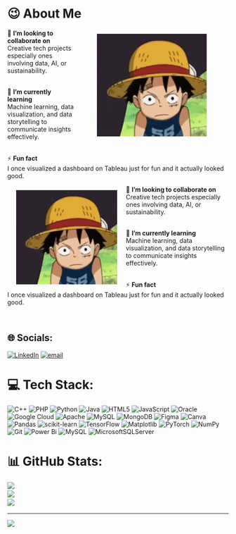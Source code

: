 # 😉 About Me 

<p align="left">
  <img src="https://github.com/Teddy4g/Teddy4g/blob/main/luffy-yo.gif"
       width="250"
       align="right"
       hspace="50"
       vspace="10">

  🤝 <strong>I’m looking to collaborate on</strong><br>
  Creative tech projects especially ones involving data, AI, or sustainability.<br><br>

  🌱 <strong>I’m currently learning</strong><br>
  Machine learning, data visualization, and data storytelling 
  to communicate insights effectively.<br><br>

  ⚡ <strong>Fun fact</strong><br>
  I once visualized a dashboard on Tableau just for fun and it actually looked good.
</p>



<img src="https://github.com/Teddy4g/Teddy4g/blob/main/luffy-yo.gif"
     align="left"
     width="230"
     hspace="20"
     vspace="10">

<p>
  🤝 <strong>I’m looking to collaborate on</strong><br>
  Creative tech projects especially ones involving data, AI, or sustainability.<br><br>

  🌱 <strong>I’m currently learning</strong><br>
  Machine learning, data visualization, and data storytelling to communicate insights effectively.<br><br>

  ⚡ <strong>Fun fact</strong><br>
  I once visualized a dashboard on Tableau just for fun and it actually looked good.
</p>

<br clear="left">



## 🌐 Socials:
[![LinkedIn](https://img.shields.io/badge/LinkedIn-%230077B5.svg?logo=linkedin&logoColor=white)](https://linkedin.com/in/https://www.linkedin.com/in/teddyagustinus/) [![email](https://img.shields.io/badge/Email-D14836?logo=gmail&logoColor=white)](mailto:teddy.tinus@gmail.com) 

# 💻 Tech Stack:
![C++](https://img.shields.io/badge/c++-%2300599C.svg?style=for-the-badge&logo=c%2B%2B&logoColor=white) ![PHP](https://img.shields.io/badge/php-%23777BB4.svg?style=for-the-badge&logo=php&logoColor=white) ![Python](https://img.shields.io/badge/python-3670A0?style=for-the-badge&logo=python&logoColor=ffdd54) ![Java](https://img.shields.io/badge/java-%23ED8B00.svg?style=for-the-badge&logo=openjdk&logoColor=white) ![HTML5](https://img.shields.io/badge/html5-%23E34F26.svg?style=for-the-badge&logo=html5&logoColor=white) ![JavaScript](https://img.shields.io/badge/javascript-%23323330.svg?style=for-the-badge&logo=javascript&logoColor=%23F7DF1E) ![Oracle](https://img.shields.io/badge/Oracle-F80000?style=for-the-badge&logo=oracle&logoColor=white) ![Google Cloud](https://img.shields.io/badge/GoogleCloud-%234285F4.svg?style=for-the-badge&logo=google-cloud&logoColor=white) ![Apache](https://img.shields.io/badge/apache-%23D42029.svg?style=for-the-badge&logo=apache&logoColor=white) ![MySQL](https://img.shields.io/badge/mysql-4479A1.svg?style=for-the-badge&logo=mysql&logoColor=white) ![MongoDB](https://img.shields.io/badge/MongoDB-%234ea94b.svg?style=for-the-badge&logo=mongodb&logoColor=white) ![Figma](https://img.shields.io/badge/figma-%23F24E1E.svg?style=for-the-badge&logo=figma&logoColor=white) ![Canva](https://img.shields.io/badge/Canva-%2300C4CC.svg?style=for-the-badge&logo=Canva&logoColor=white) ![Pandas](https://img.shields.io/badge/pandas-%23150458.svg?style=for-the-badge&logo=pandas&logoColor=white) ![scikit-learn](https://img.shields.io/badge/scikit--learn-%23F7931E.svg?style=for-the-badge&logo=scikit-learn&logoColor=white) ![TensorFlow](https://img.shields.io/badge/TensorFlow-%23FF6F00.svg?style=for-the-badge&logo=TensorFlow&logoColor=white) ![Matplotlib](https://img.shields.io/badge/Matplotlib-%23ffffff.svg?style=for-the-badge&logo=Matplotlib&logoColor=black) ![PyTorch](https://img.shields.io/badge/PyTorch-%23EE4C2C.svg?style=for-the-badge&logo=PyTorch&logoColor=white) ![NumPy](https://img.shields.io/badge/numpy-%23013243.svg?style=for-the-badge&logo=numpy&logoColor=white) ![Git](https://img.shields.io/badge/git-%23F05033.svg?style=for-the-badge&logo=git&logoColor=white) ![Power Bi](https://img.shields.io/badge/power_bi-F2C811?style=for-the-badge&logo=powerbi&logoColor=black) ![MySQL](https://img.shields.io/badge/mysql-4479A1.svg?style=for-the-badge&logo=mysql&logoColor=white) ![MicrosoftSQLServer](https://img.shields.io/badge/Microsoft%20SQL%20Server-CC2927?style=for-the-badge&logo=microsoft%20sql%20server&logoColor=white)
# 📊 GitHub Stats:
![](https://github-readme-stats.vercel.app/api?username=Teddy4g&theme=onedark&hide_border=false&include_all_commits=false&count_private=false)<br/>
![](https://nirzak-streak-stats.vercel.app/?user=Teddy4g&theme=onedark&hide_border=false)<br/>
![](https://github-readme-stats.vercel.app/api/top-langs/?username=Teddy4g&theme=onedark&hide_border=false&include_all_commits=false&count_private=false&layout=compact)

---
[![](https://visitcount.itsvg.in/api?id=Teddy4g&icon=0&color=0)](https://visitcount.itsvg.in)

<!-- Proudly created with GPRM ( https://gprm.itsvg.in ) -->
